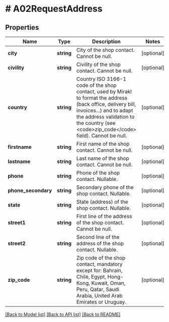 # # A02RequestAddress

## Properties

Name | Type | Description | Notes
------------ | ------------- | ------------- | -------------
**city** | **string** | City of the shop contact. Cannot be null. | [optional]
**civility** | **string** | Civility of the shop contact. Cannot be null. | [optional]
**country** | **string** | Country ISO 3166-1 code of the shop contact, used by Mirakl to format the address (back office, delivery bill, invoices...) and to adapt the address validation to the country (see &lt;code&gt;zip_code&lt;/code&gt; field). Cannot be null. | [optional]
**firstname** | **string** | First name of the shop contact. Cannot be null. | [optional]
**lastname** | **string** | Last name of the shop contact. Cannot be null. | [optional]
**phone** | **string** | Phone of the shop contact. Nullable. | [optional]
**phone_secondary** | **string** | Secondary phone of the shop contact. Nullable. | [optional]
**state** | **string** | State (address) of the shop contact. Nullable. | [optional]
**street1** | **string** | First line of the address of the shop contact. Cannot be null. | [optional]
**street2** | **string** | Second line of the address of the shop contact. Nullable. | [optional]
**zip_code** | **string** | Zip code of the shop contact, mandatory except for: Bahrain, Chile, Egypt, Hong-Kong, Kuwait, Oman, Peru, Qatar, Saudi Arabia, United Arab Emirates or Uruguay. | [optional]

[[Back to Model list]](../../README.md#models) [[Back to API list]](../../README.md#endpoints) [[Back to README]](../../README.md)
